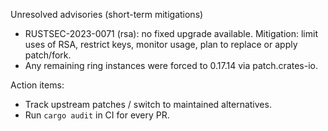 Unresolved advisories (short-term mitigations)

- RUSTSEC-2023-0071 (rsa): no fixed upgrade available. Mitigation: limit uses of RSA, restrict keys, monitor usage, plan to replace or apply patch/fork.
- Any remaining ring instances were forced to 0.17.14 via patch.crates-io.

Action items:
- Track upstream patches / switch to maintained alternatives.
- Run `cargo audit` in CI for every PR.